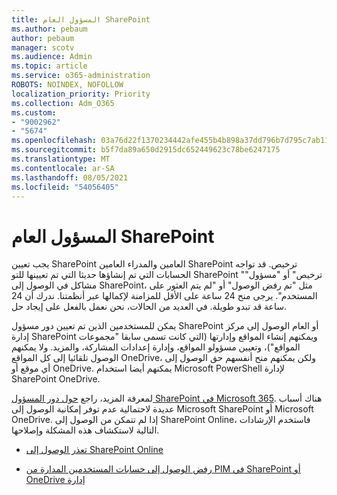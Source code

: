 ```yaml
---
title: المسؤول العام SharePoint
ms.author: pebaum
author: pebaum
manager: scotv
ms.audience: Admin
ms.topic: article
ms.service: o365-administration
ROBOTS: NOINDEX, NOFOLLOW
localization_priority: Priority
ms.collection: Adm_O365
ms.custom:
- "9002962"
- "5674"
ms.openlocfilehash: 03a76d22f1370234442afe455b4b898a37dd796b7d795c7ab1190ddd3102ae11
ms.sourcegitcommit: b5f7da89a650d2915dc652449623c78be6247175
ms.translationtype: MT
ms.contentlocale: ar-SA
ms.lasthandoff: 08/05/2021
ms.locfileid: "54056405"
---
```

# <a name="global-and-sharepoint-admin"></a>المسؤول العام SharePoint

يجب تعيين SharePoint العامين والمدراء العامين SharePoint ترخيص. قد تواجه الحسابات التي تم إنشاؤها حديثا التي تم تعيينها للتو SharePoint "ترخيص" أو "مسؤول" مشاكل في الوصول إلى SharePoint، مثل "تم رفض الوصول" أو "لم يتم العثور على المستخدم". يرجى منح 24 ساعة على الأقل للمزامنة لإكمالها عبر أنظمتنا. ندرك أن 24 ساعة قد تبدو طويلة. في العديد من الحالات، نحن نعمل بالفعل على إيجاد حل.

يمكن للمستخدمين الذين تم تعيين دور مسؤول SharePoint أو العام الوصول إلى مركز إدارة SharePoint ويمكنهم إنشاء المواقع وإدارتها (التي كانت تسمى سابقا "مجموعات المواقع")، وتعيين مسؤولو المواقع، وإدارة إعدادات المشاركة، والمزيد. ولا يمكنهم الوصول تلقائيا إلى كل المواقع OneDrive، ولكن يمكنهم منح أنفسهم حق الوصول إلى أي موقع أو OneDrive. يمكنهم أيضا استخدام Microsoft PowerShell لإدارة SharePoint OneDrive.

لمعرفة المزيد، راجع [حول دور المسؤول SharePoint في Microsoft 365](https://docs.microsoft.com/sharepoint/sharepoint-admin-role).
هناك أسباب عديدة لاحتمالية عدم توفر إمكانية الوصول إلى Microsoft SharePoint أو Microsoft OneDrive. إذا لم تتمكن من الوصول إلى SharePoint Online، فاستخدم الإرشادات التالية لاستكشاف هذه المشكلة وإصلاحها.

- [تعذر الوصول إلى SharePoint Online](https://docs.microsoft.com/sharepoint/troubleshoot/sharing-and-permissions/sharepoint-online-inaccessible)

- [رفض الوصول إلى حسابات المستخدمين المدارة من PIM في SharePoint أو OneDrive إدارة](https://docs.microsoft.com/sharepoint/troubleshoot/administration/access-denied-to-pim-user-accounts)